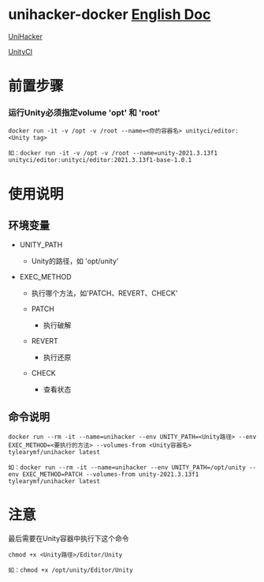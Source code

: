 # unihacker-docker [English Doc](https://github.com/tylearymf/unihacker-docker/blob/main/README_EN.md)

[UniHacker](https://github.com/tylearymf/UniHacker)

[UnityCI](https://hub.docker.com/r/unityci/editor)

# 前置步骤

### 运行Unity必须指定volume 'opt' 和 'root'

```
docker run -it -v /opt -v /root --name=<你的容器名> unityci/editor:<Unity tag>

如：docker run -it -v /opt -v /root --name=unity-2021.3.13f1 unityci/editor:unityci/editor:2021.3.13f1-base-1.0.1
```

# 使用说明

## 环境变量

* UNITY_PATH

  * Unity的路径，如 'opt/unity'

* EXEC_METHOD

  * 执行哪个方法，如'PATCH、REVERT、CHECK'

  * PATCH
    * 执行破解

  * REVERT
    * 执行还原

  * CHECK
    * 查看状态

## 命令说明

```
docker run --rm -it --name=unihacker --env UNITY_PATH=<Unity路径> --env EXEC_METHOD=<要执行的方法> --volumes-from <Unity容器名> tylearymf/unihacker latest

如：docker run --rm -it --name=unihacker --env UNITY_PATH=/opt/unity --env EXEC_METHOD=PATCH --volumes-from unity-2021.3.13f1 tylearymf/unihacker latest
```

# 注意

最后需要在Unity容器中执行下这个命令

```
chmod +x <Unity路径>/Editor/Unity

如：chmod +x /opt/unity/Editor/Unity
```



